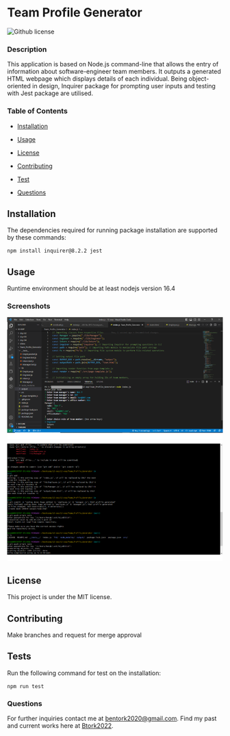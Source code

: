 # Team Profile Generator
  ![Github license](https://img.shields.io/badge/license-MIT-gold.svg)

### Description


This application is based on Node.js command-line that allows the entry of information about software-engineer team members. It outputs a generated HTML webpage which displays details of each individual. Being object-oriented in design, Inquirer package for prompting user inputs and testing with Jest package are utilised.

### Table of Contents

* [Installation](#installation)

* [Usage](#usage)

* [License](#license)


* [Contributing](#contribution)

* [Test](#tests)

* [Questions](#questions)


## Installation

The dependencies required for running package installation are supported by these commands:

```
npm install inquirer@8.2.2 jest
```


## Usage

Runtime environment should be at least nodejs version 16.4

### Screenshots

![alt text](assets/vscode.png)
![alt text](assets/gitbash.png)
## License

This project is under the MIT license.

## Contributing

Make branches and request for merge approval

## Tests

Run the following command for test on the installation:

```
npm run test

```

### Questions

For further inquiries contact me at bentork2020@gmail.com.
Find my past and current works here at [Btork2022](https://github.com/Btork2022).
